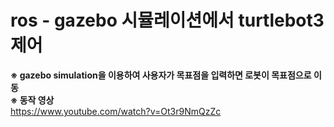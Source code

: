 # ros - gazebo 시뮬레이션에서 turtlebot3 제어

**※ gazebo simulation을 이용하여 사용자가 목표점을 입력하면 로봇이 목표점으로 이동**  
**※ 동작 영상**  
https://www.youtube.com/watch?v=Ot3r9NmQzZc  
